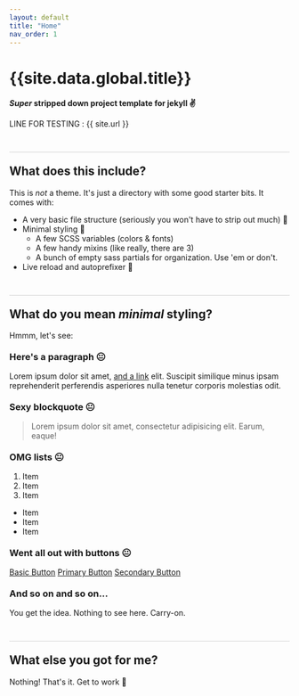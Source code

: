 ```yaml
---
layout: default
title: "Home"
nav_order: 1
---
```

<style>
  h2 { margin-top: 2em; padding-top: 1em; border-top: 1px solid lightgrey;}
  h3 { margin-top: 1.2em}
</style>

# {{site.data.global.title}}

**_Super_ stripped down project template for jekyll ✌️**

LINE FOR TESTING : {{ site.url }}

## What does this include?

This is _not_ a theme. It's just a directory with some good starter bits. It comes with:

- A very basic file structure (seriously you won't have to strip out much) 📂
- Minimal styling 🎨
    *   A few SCSS variables (colors & fonts)
    *   A few handy mixins (like really, there are 3)
    *   A bunch of empty sass partials for organization. Use 'em or don't.
- Live reload and autoprefixer 👯

## What do you mean _minimal_ styling?

Hmmm, let's see:

### Here's a paragraph 😐

Lorem ipsum dolor sit amet, [and a link](#) elit. Suscipit similique minus ipsam reprehenderit perferendis asperiores nulla tenetur corporis molestias odit.

### Sexy blockquote 😐

> Lorem ipsum dolor sit amet, consectetur adipisicing elit. Earum, eaque!

### OMG lists 😐

1.  Item
2.  Item
3.  Item

*   Item
*   Item
*   Item

### Went all out with buttons 😐

<a href="#" class="button">Basic Button</a>
<a href="#" class="button button--primary">Primary Button</a>
<a href="#" class="button button--secondary">Secondary Button</a>

### And so on and so on…

You get the idea. Nothing to see here. Carry-on.

## What else you got for me?

Nothing! That's it. Get to work 💪
